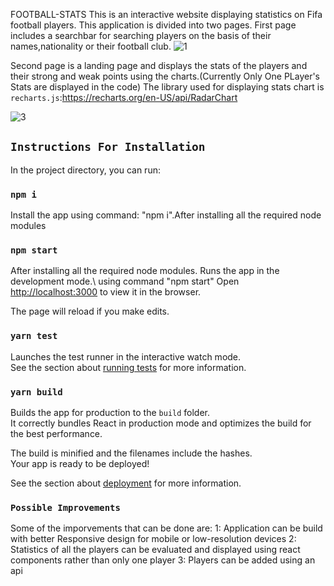 FOOTBALL-STATS
This is an interactive website displaying statistics on Fifa football players.
This application is divided into two pages.
First page includes a searchbar for searching players on the basis of their names,nationality or their football club.
![1](https://user-images.githubusercontent.com/83553327/139276283-768ba82f-611f-496c-8d38-57ac71f45aca.png)


Second page is a landing page and displays the stats of the players and  their strong and weak points using the charts.(Currently Only One PLayer's Stats are displayed in the code)
The library used for displaying stats chart is `recharts.js`:https://recharts.org/en-US/api/RadarChart

![3](https://user-images.githubusercontent.com/83553327/139276609-420da5c7-6610-4e6b-b646-40440e08a5aa.png)
## `Instructions For Installation`

In the project directory, you can run:
### `npm i`

Install the app using command: "npm i".After installing all the required node modules
### `npm start`
After installing all the required node modules.
Runs the app in the development mode.\ using command "npm start"
Open [http://localhost:3000](http://localhost:3000) to view it in the browser.

The page will reload if you make edits.

### `yarn test`

Launches the test runner in the interactive watch mode.\
See the section about [running tests](https://facebook.github.io/create-react-app/docs/running-tests) for more information.

### `yarn build`

Builds the app for production to the `build` folder.\
It correctly bundles React in production mode and optimizes the build for the best performance.

The build is minified and the filenames include the hashes.\
Your app is ready to be deployed!

See the section about [deployment](https://facebook.github.io/create-react-app/docs/deployment) for more information.

### `Possible Improvements`
Some of the imporvements that can be done are:
1: Application can be build with better Responsive design for mobile or low-resolution devices
2: Statistics of all the players can be evaluated and displayed using react components rather than only one player
3: Players can be added using an api 
